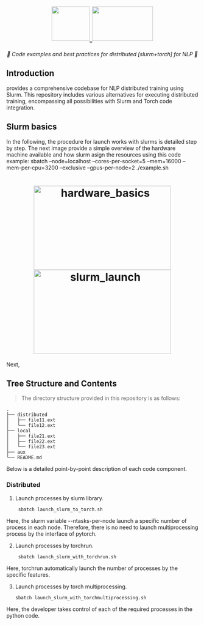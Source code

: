 <h1 align="center">
    <a href="https://slurm.schedmd.com/quickstart.html">
    <img src="https://upload.wikimedia.org/wikipedia/commons/3/3a/Slurm_logo.svg" width="100" height="90">
    </a>
    <a href="https://pytorch.org/tutorials/beginner/dist_overview.html">
    <img src="https://heidloff.net/assets/img/2023/09/python-pytorch.png" width="160" height="90">
    </a>
</h1>



<p align="center">
  <i align="center">🚀 Code examples and best practices for distributed [slurm+torch] for NLP 🚀</i>
</p>

## Introduction

provides a comprehensive codebase for NLP distributed training using Slurm. This repository includes various alternatives for executing distributed training, encompassing all possibilities with Slurm and Torch code integration.

## Slurm basics

In the following, the procedure for launch works with slurms is detailed step by step. The next image provide a simple overview of the hardware machine available and how slurm asign the resources using this code example:
        sbatch 
        –node=localhost
        –cores-per-socket=5
        –mem=16000
        –mem-per-cpu=3200
        –exclusive
        –gpus-per-node=2 ./example.sh


<h1 align="center">
    <img src="https://github.com/smorenospace/SlurmTorchHarmony/assets/169695104/a0ed319e-9c25-42bc-b1ac-f2eaaea186c7" alt="hardware_basics" width="360" height="220">
    <img src="https://github.com/smorenospace/SlurmTorchHarmony/assets/169695104/9308c7e0-35fc-4ffe-b353-fce4a5dc566f" alt="slurm_launch" width="360" height="220">
</h1>


Next, 

## Tree Structure and Contents

> The directory structure provided in this repository is as follows:

    .
    ├── distributed
    │   ├── file11.ext
    │   └── file12.ext
    ├── local
    │   ├── file21.ext
    │   ├── file22.ext
    │   └── file23.ext
    ├── aux
    └── README.md

Below is a detailed point-by-point description of each code component.

### Distributed

1. Launch processes by slurm library.

        sbatch launch_slurm_to_torch.sh

Here, the slurm variable --ntasks-per-node launch a specific number of process in each node. Therefore, there is no need to launch multiprocessing process by the interface of pytorch.

2. Launch processes by torchrun.

        sbatch launch_slurm_with_torchrun.sh

Here, torchrun automatically launch the number of processes by the specific features. 

3. Launch processes by torch multiprocessing.

       sbatch launch_slurm_with_torchmultiprocessing.sh

Here, the developer takes control of each of the required processes in the python code.
